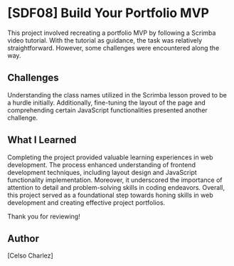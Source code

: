 # [SDF08] Build Your Portfolio MVP

This project involved recreating a portfolio MVP by following a Scrimba video tutorial. With the tutorial as guidance, the task was relatively straightforward. However, some challenges were encountered along the way.

## Challenges

Understanding the class names utilized in the Scrimba lesson proved to be a hurdle initially. Additionally, fine-tuning the layout of the page and comprehending certain JavaScript functionalities presented another challenge.

## What I Learned

Completing the project provided valuable learning experiences in web development. The process enhanced understanding of frontend development techniques, including layout design and JavaScript functionality implementation. Moreover, it underscored the importance of attention to detail and problem-solving skills in coding endeavors. Overall, this project served as a foundational step towards honing skills in web development and creating effective project portfolios.

Thank you for reviewing!

## Author
[Celso Charlez]